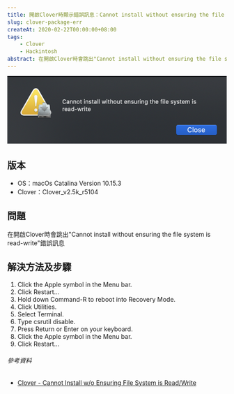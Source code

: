 ```yaml
---
title: 開啟Clover時顯示錯誤訊息：Cannot install without ensuring the file system is read-write
slug: clover-package-err
createAt: 2020-02-22T00:00:00+08:00
tags:
    - Clover
    - Hackintosh
abstract: 在開啟Clover時會跳出"Cannot install without ensuring the file system is read-write"錯誤訊息
---
```


![10](./assets/10.png)

## 版本
- OS：macOs Catalina  Version 10.15.3
- Clover：Clover_v2.5k_r5104

## 問題
在開啟Clover時會跳出"Cannot install without ensuring the file system is read-write"錯誤訊息

## 解決方法及步驟
1. Click the Apple symbol in the Menu bar.
2. Click Restart…
3. Hold down Command-R to reboot into Recovery Mode.
4. Click Utilities.
5. Select Terminal.
6. Type csrutil disable.
7. Press Return or Enter on your keyboard.
8. Click the Apple symbol in the Menu bar.
9. Click Restart…

###### 參考資料
- [Clover - Cannot Install w/o Ensuring File System is Read/Write](https://www.reddit.com/r/hackintosh/comments/d9pbhy/clover_cannot_install_wo_ensuring_file_system_is/?utm_source=embedv2&utm_medium=post_embed&utm_content=post_title&embed_host_url=https://vincent87720.github.io/clover-package-err/index.html)